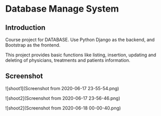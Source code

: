 # Database Manage System

## Introduction

Course project for DATABASE. Use Python Django as the backend,  and Bootstrap as the frontend. 

This project provides basic functions like listing, insertion, updating and deleting of physicians, treatments and patients information.

## Screenshot

![shoot1](Screenshot from 2020-06-17 23-55-54.png)

![shoot2](Screenshot from 2020-06-17 23-56-46.png)

![shoot2](Screenshot from 2020-06-18 00-00-40.png)
